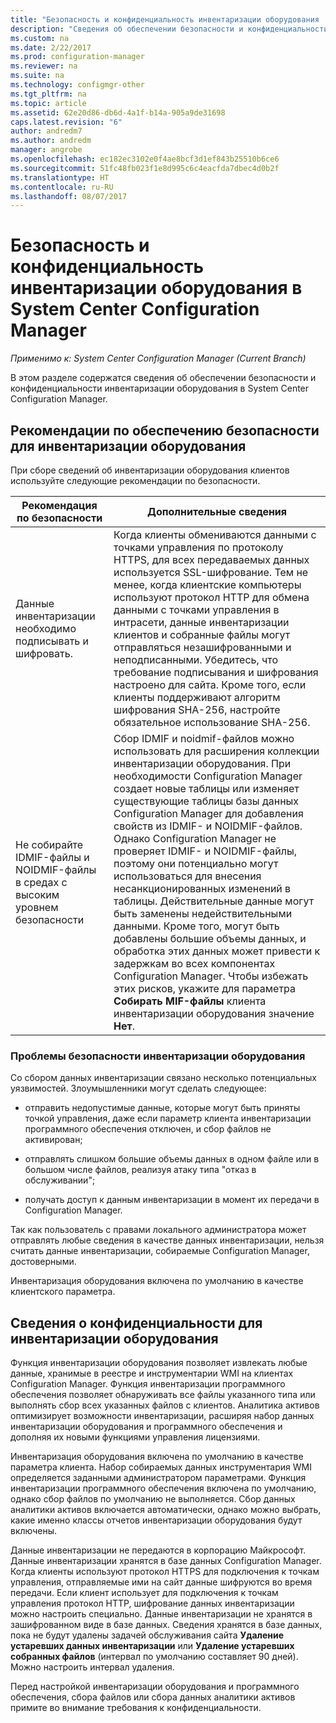 ```yaml
---
title: "Безопасность и конфиденциальность инвентаризации оборудования | Документы Майкрософт"
description: "Сведения об обеспечении безопасности и конфиденциальности инвентаризации оборудования в System Center Configuration Manager."
ms.custom: na
ms.date: 2/22/2017
ms.prod: configuration-manager
ms.reviewer: na
ms.suite: na
ms.technology: configmgr-other
ms.tgt_pltfrm: na
ms.topic: article
ms.assetid: 62e20d86-db6d-4a1f-b14a-905a9de31698
caps.latest.revision: "6"
author: andredm7
ms.author: andredm
manager: angrobe
ms.openlocfilehash: ec182ec3102e0f4ae8bcf3d1ef843b25510b6ce6
ms.sourcegitcommit: 51fc48fb023f1e8d995c6c4eacfda7dbec4d0b2f
ms.translationtype: HT
ms.contentlocale: ru-RU
ms.lasthandoff: 08/07/2017
---
```

# <a name="security-and-privacy-for-hardware-inventory-in-system-center-configuration-manager"></a>Безопасность и конфиденциальность инвентаризации оборудования в System Center Configuration Manager

*Применимо к: System Center Configuration Manager (Current Branch)*

В этом разделе содержатся сведения об обеспечении безопасности и конфиденциальности инвентаризации оборудования в System Center Configuration Manager.  

##  <a name="BKMK_Security_HardwareInventory"></a> Рекомендации по обеспечению безопасности для инвентаризации оборудования  
 При сборе сведений об инвентаризации оборудования клиентов используйте следующие рекомендации по безопасности.  

|Рекомендация по безопасности|Дополнительные сведения|  
|----------------------------|----------------------|  
|Данные инвентаризации необходимо подписывать и шифровать.|Когда клиенты обмениваются данными с точками управления по протоколу HTTPS, для всех передаваемых данных используется SSL-шифрование. Тем не менее, когда клиентские компьютеры используют протокол HTTP для обмена данными с точками управления в интрасети, данные инвентаризации клиентов и собранные файлы могут отправляться незашифрованными и неподписанными. Убедитесь, что требование подписывания и шифрования настроено для сайта. Кроме того, если клиенты поддерживают алгоритм шифрования SHA-256, настройте обязательное использование SHA-256.|  
|Не собирайте IDMIF-файлы и NOIDMIF-файлы в средах с высоким уровнем безопасности|Сбор IDMIF и noidmif-файлов можно использовать для расширения коллекции инвентаризации оборудования. При необходимости Configuration Manager создает новые таблицы или изменяет существующие таблицы базы данных Configuration Manager для добавления свойств из IDMIF- и NOIDMIF-файлов. Однако Configuration Manager не проверяет IDMIF- и NOIDMIF-файлы, поэтому они потенциально могут использоваться для внесения несанкционированных изменений в таблицы. Действительные данные могут быть заменены недействительными данными. Кроме того, могут быть добавлены большие объемы данных, и обработка этих данных может привести к задержкам во всех компонентах Configuration Manager. Чтобы избежать этих рисков, укажите для параметра **Собирать MIF-файлы** клиента инвентаризации оборудования значение **Нет**.|  

### <a name="security-issues-for-hardware-inventory"></a>Проблемы безопасности инвентаризации оборудования  
 Со сбором данных инвентаризации связано несколько потенциальных уязвимостей. Злоумышленники могут сделать следующее:  

-   отправить недопустимые данные, которые могут быть приняты точкой управления, даже если параметр клиента инвентаризации программного обеспечения отключен, и сбор файлов не активирован;  

-   отправлять слишком большие объемы данных в одном файле или в большом числе файлов, реализуя атаку типа "отказ в обслуживании";  

-   получать доступ к данным инвентаризации в момент их передачи в Configuration Manager.  

 Так как пользователь с правами локального администратора может отправлять любые сведения в качестве данных инвентаризации, нельзя считать данные инвентаризации, собираемые Configuration Manager, достоверными.  

 Инвентаризация оборудования включена по умолчанию в качестве клиентского параметра.  

##  <a name="BKMK_Privacy_HardwareInventory"></a> Сведения о конфиденциальности для инвентаризации оборудования  
 Функция инвентаризации оборудования позволяет извлекать любые данные, хранимые в реестре и инструментарии WMI на клиентах Configuration Manager. Функция инвентаризации программного обеспечения позволяет обнаруживать все файлы указанного типа или выполнять сбор всех указанных файлов с клиентов. Аналитика активов оптимизирует возможности инвентаризации, расширяя набор данных инвентаризации оборудования и программного обеспечения и дополняя их новыми функциями управления лицензиями.  

 Инвентаризация оборудования включена по умолчанию в качестве параметра клиента. Набор собираемых данных инструментария WMI определяется заданными администратором параметрами. Функция инвентаризации программного обеспечения включена по умолчанию, однако сбор файлов по умолчанию не выполняется. Сбор данных аналитики активов включается автоматически, однако можно выбрать, какие именно классы отчетов инвентаризации оборудования будут включены.  

 Данные инвентаризации не передаются в корпорацию Майкрософт. Данные инвентаризации хранятся в базе данных Configuration Manager. Когда клиенты используют протокол HTTPS для подключения к точкам управления, отправляемые ими на сайт данные шифруются во время передачи. Если клиент использует для подключения к точкам управления протокол HTTP, шифрование данных инвентаризации можно настроить специально. Данные инвентаризации не хранятся в зашифрованном виде в базе данных. Сведения хранятся в базе данных, пока не будут удалены задачей обслуживания сайта **Удаление устаревших данных инвентаризации** или **Удаление устаревших собранных файлов** (интервал по умолчанию составляет 90 дней). Можно настроить интервал удаления.  

 Перед настройкой инвентаризации оборудования и программного обеспечения, сбора файлов или сбора данных аналитики активов примите во внимание требования к конфиденциальности.  
